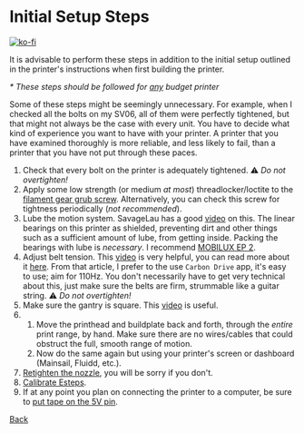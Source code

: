 # Initial Setup Steps

[![ko-fi](https://ko-fi.com/img/githubbutton_sm.svg)](https://ko-fi.com/H2H0HIHTH)

It is advisable to perform these steps in addition to the initial setup outlined in the printer's instructions when first building the printer.

_\* These steps should be followed for <u>any</u> budget printer_

Some of these steps might be seemingly unnecessary. For example, when I checked all the bolts on my SV06, all of them were perfectly tightened, but that might not always be the case with every unit. You have to decide what kind of experience you want to have with your printer. A printer that you have examined thoroughly is more reliable, and less likely to fail, than a printer that you have not put through these paces.

1. Check that every bolt on the printer is adequately tightened. ⚠️ _Do not overtighten!_
2. Apply some low strength (or medium _at most_) threadlocker/loctite to the [filament gear grub screw](./images/extruder-grub-screw.jpg). Alternatively, you can check this screw for tightness periodically (_not recommended_).
3. Lube the motion system. SavageLau has a good [video](https://youtu.be/lUvaA4fJWH0?) on this. The linear bearings on this printer as shielded, preventing dirt and other things such as a sufficient amount of lube, from getting inside. Packing the bearings with lube is _necessary_. I recommend [MOBILUX EP 2](https://www.grainger.ca/en/product/GREASE%2CMOBILUX-EP-2%2CGR390/p/ESO122132?analytics=orderHistory).
4. Adjust belt tension. This [video](https://user-images.githubusercontent.com/54855101/163674612-930d737d-0ab3-4056-a2b9-def2939db61f.mp4) is very helpful, you can read more about it [here](https://docs.vorondesign.com/tuning/secondary_printer_tuning.html#belt-tension). From that article, I prefer to the use `Carbon Drive` app, it's easy to use; aim for 110Hz. You don't necessarily have to get very technical about this, just make sure the belts are firm, strummable like a guitar string. ⚠️ _Do not overtighten!_
5. Make sure the gantry is square. This [video](https://youtu.be/N5qbWdmn0VM) is useful.
6. 1. Move the printhead and buildplate back and forth, through the _entire_ print range, by hand. Make sure there are no wires/cables that could obstruct the full, smooth range of motion.
   2. Now do the same again but using your printer's screen or dashboard (Mainsail, Fluidd, etc.).
7. [Retighten the nozzle](./howto.md#changing-nozzles), you will be sorry if you don't.
8. [Calibrate Esteps](./howto.md#calibrate-esteps).
9. If at any point you plan on connecting the printer to a computer, be sure to [put tape on the 5V pin](./howto.md#disable-usb-cable-5v-pin).

[Back](../README.md)